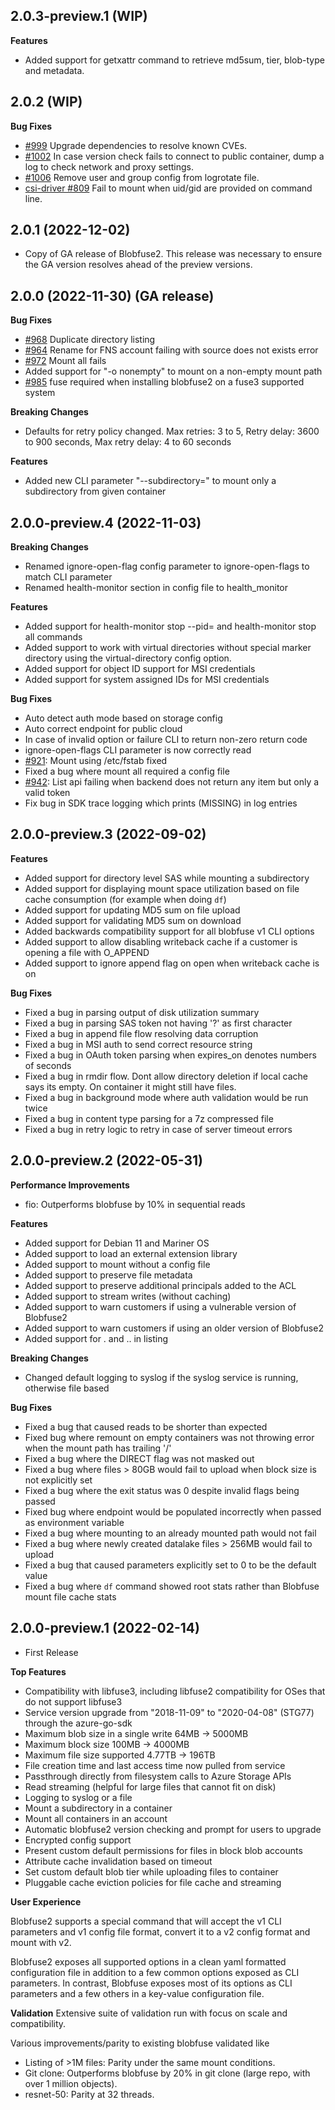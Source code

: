 ## 2.0.3-preview.1 (WIP)
**Features**
- Added support for getxattr command to retrieve md5sum, tier, blob-type and metadata.


## 2.0.2 (WIP)
**Bug Fixes**
- [#999](https://github.com/Azure/azure-storage-fuse/issues/999) Upgrade dependencies to resolve known CVEs.
- [#1002](https://github.com/Azure/azure-storage-fuse/issues/1002) In case version check fails to connect to public container, dump a log to check network and proxy settings.
- [#1006](https://github.com/Azure/azure-storage-fuse/issues/1006) Remove user and group config from logrotate file.
- [csi-driver #809](https://github.com/kubernetes-sigs/blob-csi-driver/issues/809) Fail to mount when uid/gid are provided on command line.


## 2.0.1 (2022-12-02)
- Copy of GA release of Blobfuse2. This release was necessary to ensure the GA version resolves ahead of the preview versions.

## 2.0.0 (2022-11-30) (GA release)
**Bug Fixes**
- [#968](https://github.com/Azure/azure-storage-fuse/issues/968) Duplicate directory listing
- [#964](https://github.com/Azure/azure-storage-fuse/issues/964) Rename for FNS account failing with source does not exists error
- [#972](https://github.com/Azure/azure-storage-fuse/issues/972) Mount all fails 
- Added support for "-o nonempty" to mount on a non-empty mount path
- [#985](https://github.com/Azure/azure-storage-fuse/pull/985) fuse required when installing blobfuse2 on a fuse3 supported system

**Breaking Changes**
- Defaults for retry policy changed. Max retries: 3 to 5, Retry delay: 3600 to 900 seconds, Max retry delay: 4 to 60 seconds

**Features**
- Added new CLI parameter "--subdirectory=" to mount only a subdirectory from given container 


## 2.0.0-preview.4 (2022-11-03)
**Breaking Changes**
- Renamed ignore-open-flag config parameter to ignore-open-flags to match CLI parameter
- Renamed health-monitor section in config file to health_monitor

**Features**
- Added support for health-monitor stop --pid=<pid> and health-monitor stop all commands
- Added support to work with virtual directories without special marker directory using the virtual-directory config option.
- Added support for object ID support for MSI credentials
- Added support for system assigned IDs for MSI credentials

**Bug Fixes**
- Auto detect auth mode based on storage config
- Auto correct endpoint for public cloud
- In case of invalid option or failure CLI to return non-zero return code
- ignore-open-flags CLI parameter is now correctly read
- [#921](https://github.com/Azure/azure-storage-fuse/issues/921): Mount using /etc/fstab fixed
- Fixed a bug where mount all required a config file
- [#942](https://github.com/Azure/azure-storage-fuse/issues/942): List api failing when backend does not return any item but only a valid token
- Fix bug in SDK trace logging which prints (MISSING) in log entries

## 2.0.0-preview.3  (2022-09-02)
**Features**
- Added support for directory level SAS while mounting a subdirectory
- Added support for displaying mount space utilization based on file cache consumption (for example when doing `df`)
- Added support for updating MD5 sum on file upload
- Added support for validating MD5 sum on download
- Added backwards compatibility support for all blobfuse v1 CLI options
- Added support to allow disabling writeback cache if a customer is opening a file with O_APPEND
- Added support to ignore append flag on open when writeback cache is on

**Bug Fixes**
- Fixed a bug in parsing output of disk utilization summary
- Fixed a bug in parsing SAS token not having '?' as first character
- Fixed a bug in append file flow resolving data corruption
- Fixed a bug in MSI auth to send correct resource string
- Fixed a bug in OAuth token parsing when expires_on denotes numbers of seconds
- Fixed a bug in rmdir flow. Dont allow directory deletion if local cache says its empty. On container it might still have files.
- Fixed a bug in background mode where auth validation would be run twice
- Fixed a bug in content type parsing for a 7z compressed file
- Fixed a bug in retry logic to retry in case of server timeout errors

## 2.0.0-preview.2 (2022-05-31)
**Performance Improvements**
- fio: Outperforms blobfuse by 10% in sequential reads

**Features**
- Added support for Debian 11 and Mariner OS
- Added support to load an external extension library
- Added support to mount without a config file
- Added support to preserve file metadata 
- Added support to preserve additional principals added to the ACL
- Added support to stream writes (without caching)
- Added support to warn customers if using a vulnerable version of Blobfuse2
- Added support to warn customers if using an older version of Blobfuse2
- Added support for . and .. in listing

**Breaking Changes**
- Changed default logging to syslog if the syslog service is running, otherwise file based 

**Bug Fixes**
- Fixed a bug that caused reads to be shorter than expected
- Fixed bug where remount on empty containers was not throwing error when the mount path has trailing '/'
- Fixed a bug where the DIRECT flag was not masked out
- Fixed a bug where files > 80GB would fail to upload when block size is not explicitly set
- Fixed a bug where the exit status was 0 despite invalid flags being passed
- Fixed bug where endpoint would be populated incorrectly when passed as environment variable
- Fixed a bug where mounting to an already mounted path would not fail 
- Fixed a bug where newly created datalake files > 256MB would fail to upload
- Fixed a bug that caused parameters explicitly set to 0 to be the default value
- Fixed a bug where `df` command showed root stats rather than Blobfuse mount file cache stats

## 2.0.0-preview.1 (2022-02-14)
- First Release

**Top Features**
- Compatibility with libfuse3, including libfuse2 compatibility for OSes that do not support libfuse3
- Service version upgrade from "2018-11-09" to "2020-04-08" (STG77) through the azure-go-sdk
- Maximum blob size in a single write 64MB -> 5000MB
- Maximum block size 100MB -> 4000MB
- Maximum file size supported 4.77TB -> 196TB
- File creation time and last access time now pulled from service 
- Passthrough directly from filesystem calls to Azure Storage APIs
- Read streaming (helpful for large files that cannot fit on disk)
- Logging to syslog or a file
- Mount a subdirectory in a container
- Mount all containers in an account
- Automatic blobfuse2 version checking and prompt for users to upgrade
- Encrypted config support 
- Present custom default permissions for files in block blob accounts
- Attribute cache invalidation based on timeout
- Set custom default blob tier while uploading files to container
- Pluggable cache eviction policies for file cache and streaming 

**User Experience**

Blobfuse2 supports a special command that will accept the v1 CLI parameters and v1 config file format, convert it to a v2 config format and mount with v2. 

Blobfuse2 exposes all supported options in a clean yaml formatted configuration file in addition to a few common options exposed as CLI parameters. In contrast, Blobfuse exposes most of its options as CLI parameters and a few others in a key-value configuration file. 

**Validation**
Extensive suite of validation run with focus on scale and compatibility.

Various improvements/parity to existing blobfuse validated like

- Listing of >1M files: Parity under the same mount conditions.
- Git clone: Outperforms blobfuse by 20% in git clone (large repo, with over 1 million objects).
- resnet-50: Parity at 32 threads.